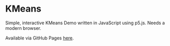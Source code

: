 # KMeans

Simple, interactive KMeans Demo written in JavaScript using p5.js. Needs a modern browser.

Available via GitHub Pages [here](https://valentinvoigt.github.io/kmeans/).
